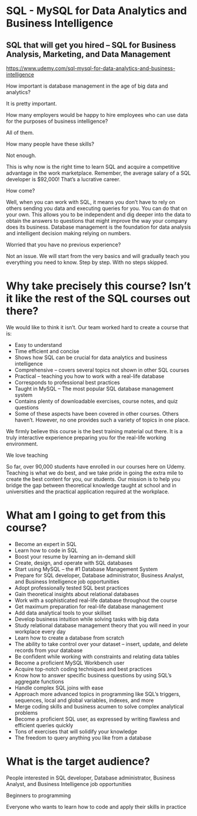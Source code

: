 # SQL - MySQL for Data Analytics and Business Intelligence

## SQL that will get you hired – SQL for Business Analysis, Marketing, and Data Management

https://www.udemy.com/sql-mysql-for-data-analytics-and-business-intelligence

How important is database management in the age of big data and analytics?

It is pretty important.

How many employers would be happy to hire employees who can use data for the purposes of business intelligence?

All of them.

How many people have these skills?

Not enough.

This is why now is the right time to learn SQL and acquire a competitive advantage in the work marketplace. Remember, the average salary of a SQL developer is $92,000! That’s a lucrative career.

How come?

Well, when you can work with SQL, it means you don’t have to rely on others sending you data and executing queries for you. You can do that on your own. This allows you to be independent and dig deeper into the data to obtain the answers to questions that might improve the way your company does its business. Database management is the foundation for data analysis and intelligent decision making relying on numbers.

Worried that you have no previous experience?

Not an issue. We will start from the very basics and will gradually teach you everything you need to know. Step by step. With no steps skipped.

# Why take precisely this course? Isn’t it like the rest of the SQL courses out there?

We would like to think it isn’t. Our team worked hard to create a course that is:

* Easy to understand
* Time efficient and concise
* Shows how SQL can be crucial for data analytics and business intelligence
* Comprehensive – covers several topics not shown in other SQL courses
* Practical – teaching you how to work with a real-life database
* Corresponds to professional best practices
* Taught in MySQL – The most popular SQL database management system
* Contains plenty of downloadable exercises, course notes, and quiz questions
* Some of these aspects have been covered in other courses. Others haven’t. However, no one provides such a variety of topics in one place.

We firmly believe this course is the best training material out there. It is a truly interactive experience preparing you for the real-life working environment.

We love teaching

So far, over 90,000 students have enrolled in our courses here on Udemy. Teaching is what we do best, and we take pride in going the extra mile to create the best content for you, our students. Our mission is to help you bridge the gap between theoretical knowledge taught at school and in universities and the practical application required at the workplace.

# What am I going to get from this course?

* Become an expert in SQL
* Learn how to code in SQL
* Boost your resume by learning an in-demand skill
* Create, design, and operate with SQL databases
* Start using MySQL – the #1 Database Management System
* Prepare for SQL developer, Database administrator, Business Analyst, and Business Intelligence job opportunities
* Adopt professionally tested SQL best practices
* Gain theoretical insights about relational databases
* Work with a sophisticated real-life database throughout the course
* Get maximum preparation for real-life database management
* Add data analytical tools to your skillset
* Develop business intuition while solving tasks with big data
* Study relational database management theory that you will need in your workplace every day
* Learn how to create a database from scratch
* The ability to take control over your dataset – insert, update, and delete records from your database
* Be confident while working with constraints and relating data tables
* Become a proficient MySQL Workbench user
* Acquire top-notch coding techniques and best practices
* Know how to answer specific business questions by using SQL’s aggregate functions
* Handle complex SQL joins with ease
* Approach more advanced topics in programming like SQL’s triggers, sequences, local and global variables, indexes, and more
* Merge coding skills and business acumen to solve complex analytical problems
* Become a proficient SQL user, as expressed by writing flawless and efficient queries quickly
* Tons of exercises that will solidify your knowledge
* The freedom to query anything you like from a database

# What is the target audience?

People interested in SQL developer, Database administrator, Business Analyst, and Business Intelligence job opportunities

Beginners to programming

Everyone who wants to learn how to code and apply their skills in practice
